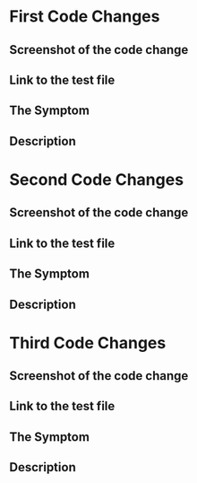 # First Code Changes
## Screenshot of the code change

## Link to the test file

## The Symptom

## Description


# Second Code Changes
## Screenshot of the code change

## Link to the test file

## The Symptom

## Description


# Third Code Changes
## Screenshot of the code change

## Link to the test file

## The Symptom

## Description

